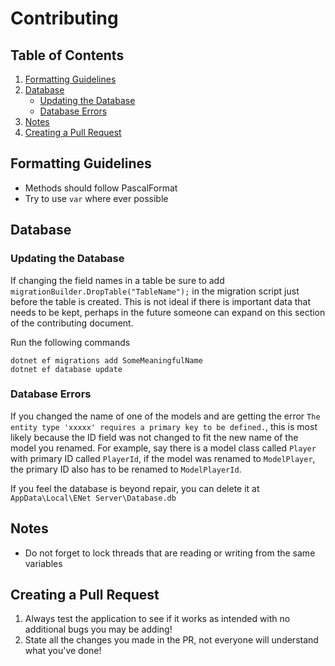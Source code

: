 # Contributing
## Table of Contents
1. [Formatting Guidelines](#formatting-guidelines)
2. [Database](#database)
    - [Updating the Database](#updating-the-database)
    - [Database Errors](#database-errors)
3. [Notes](#notes)
4. [Creating a Pull Request](#creating-all-pull-request)

## Formatting Guidelines
- Methods should follow PascalFormat
- Try to use `var` where ever possible

## Database
### Updating the Database
If changing the field names in a table be sure to add `migrationBuilder.DropTable("TableName");` in the migration script just before the table is created. This is not ideal if there is important data that needs to be kept, perhaps in the future someone can expand on this section of the contributing document.

Run the following commands
```
dotnet ef migrations add SomeMeaningfulName
dotnet ef database update
```

### Database Errors
If you changed the name of one of the models and are getting the error `The entity type 'xxxxx' requires a primary key to be defined.`, this is most likely because the ID field was not changed to fit the new name of the model you renamed. For example, say there is a model class called `Player` with primary ID called `PlayerId`, if the model was renamed to `ModelPlayer`, the primary ID also has to be renamed to `ModelPlayerId`.

If you feel the database is beyond repair, you can delete it at `AppData\Local\ENet Server\Database.db`

## Notes
- Do not forget to lock threads that are reading or writing from the same variables

## Creating a Pull Request
1. Always test the application to see if it works as intended with no additional bugs you may be adding!
2. State all the changes you made in the PR, not everyone will understand what you've done!
